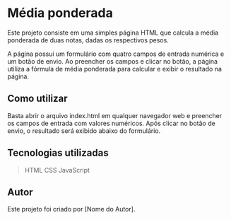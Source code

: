 # Média ponderada
Este projeto consiste em uma simples página HTML que calcula a média ponderada de duas notas, dadas os respectivos pesos.

A página possui um formulário com quatro campos de entrada numérica e um botão de envio. Ao preencher os campos e clicar no botão, a página utiliza a fórmula de média ponderada para calcular e exibir o resultado na página.

## Como utilizar
Basta abrir o arquivo index.html em qualquer navegador web e preencher os campos de entrada com valores numéricos. Após clicar no botão de envio, o resultado será exibido abaixo do formulário.

## Tecnologias utilizadas

>HTML
>CSS
>JavaScript

## Autor
Este projeto foi criado por [Nome do Autor].
